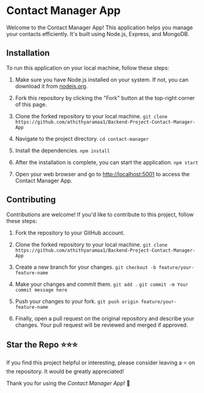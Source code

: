# Contact Manager App

Welcome to the Contact Manager App! This application helps you manage your contacts efficiently. It's built using Node.js, Express, and MongoDB.

## Installation

To run this application on your local machine, follow these steps:

1. Make sure you have Node.js installed on your system. If not, you can download it from [nodejs.org](https://nodejs.org/).

2. Fork this repository by clicking the "Fork" button at the top-right corner of this page. 

3. Clone the forked repository to your local machine.
```git clone https://github.com/athithyaramaa1/Backend-Project-Contact-Manager-App```

4. Navigate to the project directory.
```cd contact-manager```

5. Install the dependencies.
```npm install```

6. After the installation is complete, you can start the application.
```npm start```

7. Open your web browser and go to [http://localhost:5001](http://localhost:5001) to access the Contact Manager App.

## Contributing

Contributions are welcome! If you'd like to contribute to this project, follow these steps:

1. Fork the repository to your GitHub account.

2. Clone the forked repository to your local machine.
```git clone https://github.com/athithyaramaa1/Backend-Project-Contact-Manager-App```

3. Create a new branch for your changes.
```git checkout -b feature/your-feature-name```

4. Make your changes and commit them.
```git add .```
```git commit -m Your commit message here```

5. Push your changes to your fork.
```git push origin feature/your-feature-name```

6. Finally, open a pull request on the original repository and describe your changes. Your pull request will be reviewed and merged if approved.

## Star the Repo ⭐️⭐️⭐️

If you find this project helpful or interesting, please consider leaving a ⭐️ on the repository. It would be greatly appreciated!

Thank you for using the *Contact Manager App*! 🚀
